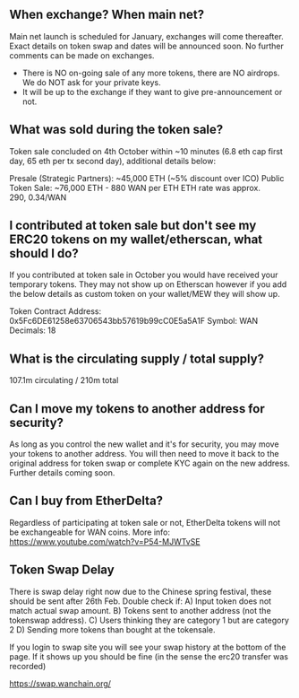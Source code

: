 ## When exchange? When main net?

Main net launch is scheduled for January, exchanges will come thereafter. Exact details on token swap and dates will be announced soon.  No further comments can be made on exchanges.

- There is NO on-going sale of any more tokens, there are NO airdrops. We do NOT ask for your private keys.
- It will be up to the exchange if they want to give pre-announcement or not.

## What was sold during the token sale?

Token sale concluded on 4th October within ~10 minutes (6.8 eth cap first day, 65 eth per tx second day), additional details below: 

Presale (Strategic Partners): ~45,000 ETH (~5% discount over ICO) 
Public Token Sale: ~76,000 ETH - 880 WAN per ETH 
ETH rate was approx. $290, ~$0.34/WAN

## I contributed at token sale but don't see my ERC20 tokens on my wallet/etherscan, what should I do?

If you contributed at token sale in October you would have received your temporary tokens. They may not show up on Etherscan however if you add the below details as custom token on your wallet/MEW they will show up. 

Token Contract Address: 0x5Fc6DE61258e63706543bb57619b99cC0E5a5A1F 
Symbol: WAN 
Decimals: 18

## What is the circulating supply / total supply?

107.1m circulating / 210m total

## Can I move my tokens to another address for security?

As long as you control the new wallet and it's for security, you may move your tokens to another address. You will then need to move it back to the original address for token swap or complete KYC again on the new address. Further details coming soon.

## Can I buy from EtherDelta?

Regardless of participating at token sale or not, EtherDelta tokens will not be exchangeable for WAN coins. More info: https://www.youtube.com/watch?v=P54-MJWTvSE

## Token Swap Delay

There is swap delay right now due to the Chinese spring festival, these should be sent after 26th Feb. 
Double check if:
A) Input token does not match actual swap amount.
B) Tokens sent to another address (not the tokenswap address).
C) Users thinking they are category 1 but are category 2
D) Sending more tokens than bought at the tokensale.

If you login to swap site you will see your swap history at the bottom of the page. If it shows up you should be fine (in the sense the erc20 transfer was recorded)

https://swap.wanchain.org/


